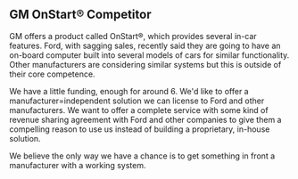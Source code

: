 ## GM OnStart® Competitor
GM offers a product called OnStart®, which provides several in-car features. Ford, with sagging sales, recently said they are going to have an on-board computer built into several models of cars for similar functionality. Other manufacturers are considering similar systems but this is outside of their core competence.

We have a little funding, enough for around 6. We'd like to offer a manufacturer=independent solution we can license to Ford and other manufacturers. We want to offer a complete service with some kind of revenue sharing agreement with Ford and other companies to give them a compelling reason to use us instead of building a proprietary, in-house solution.

We believe the only way we have a chance is to get something in front a manufacturer with a working system.